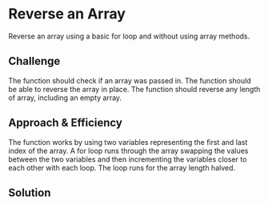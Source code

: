# Reverse an Array
Reverse an array using a basic for loop and without using array methods.

## Challenge
The function should check if an array was passed in.
The function should be able to reverse the array in place.
The function should reverse any length of array, including an empty array.

## Approach & Efficiency
The function works by using two variables representing the first and last index of the array.
A for loop runs through the array swapping the values between the two variables and then incrementing the variables closer to each other with each loop. The loop runs for the array length halved.

## Solution
